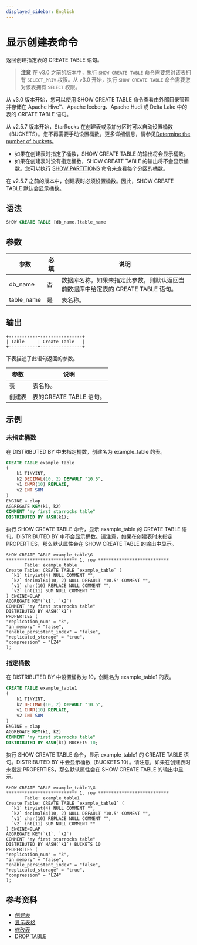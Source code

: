 ```yaml
---
displayed_sidebar: English
---
```


# 显示创建表命令

返回创建指定表的 CREATE TABLE 语句。

> **注意**
> 在 v3.0 之前的版本中，执行 `SHOW CREATE TABLE` 命令需要您对该表拥有 `SELECT_PRIV` 权限。从 v3.0 开始，执行 `SHOW CREATE TABLE` 命令需要您对该表拥有 `SELECT` 权限。

从 v3.0 版本开始，您可以使用 SHOW CREATE TABLE 命令查看由外部目录管理并存储在 Apache Hive™、Apache Iceberg、Apache Hudi 或 Delta Lake 中的表的 CREATE TABLE 语句。

从 v2.5.7 版本开始，StarRocks 在创建表或添加分区时可以自动设置桶数（BUCKETS）。您不再需要手动设置桶数。更多详细信息，请参见[Determine the number of buckets](../../../table_design/Data_distribution.md#determine-the-number-of-buckets)。

- 如果在创建表时指定了桶数，SHOW CREATE TABLE 的输出将会显示桶数。
- 如果在创建表时没有指定桶数，SHOW CREATE TABLE 的输出将不会显示桶数。您可以执行 [SHOW PARTITIONS](SHOW_PARTITIONS.md) 命令来查看每个分区的桶数。

在 v2.5.7 之前的版本中，创建表时必须设置桶数。因此，SHOW CREATE TABLE 默认会显示桶数。

## 语法

```SQL
SHOW CREATE TABLE [db_name.]table_name
```

## 参数

|参数|必填|说明|
|---|---|---|
|db_name|否|数据库名称。如果未指定此参数，则默认返回当前数据库中给定表的 CREATE TABLE 语句。|
|table_name|是|表名称。|

## 输出

```Plain
+-----------+----------------+
| Table     | Create Table   |                                               
+-----------+----------------+
```

下表描述了此语句返回的参数。

|参数|说明|
|---|---|
|表|表名称。|
|创建表|表的CREATE TABLE 语句。|

## 示例

### 未指定桶数

在 DISTRIBUTED BY 中未指定桶数，创建名为 example_table 的表。

```SQL
CREATE TABLE example_table
(
    k1 TINYINT,
    k2 DECIMAL(10, 2) DEFAULT "10.5",
    v1 CHAR(10) REPLACE,
    v2 INT SUM
)
ENGINE = olap
AGGREGATE KEY(k1, k2)
COMMENT "my first starrocks table"
DISTRIBUTED BY HASH(k1);
```

执行 SHOW CREATE TABLE 命令，显示 example_table 的 CREATE TABLE 语句。DISTRIBUTED BY 中不会显示桶数。请注意，如果在创建表时未指定 PROPERTIES，那么默认属性会在 SHOW CREATE TABLE 的输出中显示。

```Plain
SHOW CREATE TABLE example_table\G
*************************** 1. row ***************************
       Table: example_table
Create Table: CREATE TABLE `example_table` (
  `k1` tinyint(4) NULL COMMENT "",
  `k2` decimal64(10, 2) NULL DEFAULT "10.5" COMMENT "",
  `v1` char(10) REPLACE NULL COMMENT "",
  `v2` int(11) SUM NULL COMMENT ""
) ENGINE=OLAP 
AGGREGATE KEY(`k1`, `k2`)
COMMENT "my first starrocks table"
DISTRIBUTED BY HASH(`k1`)
PROPERTIES (
"replication_num" = "3",
"in_memory" = "false",
"enable_persistent_index" = "false",
"replicated_storage" = "true",
"compression" = "LZ4"
);
```

### 指定桶数

在 DISTRIBUTED BY 中设置桶数为 10，创建名为 example_table1 的表。

```SQL
CREATE TABLE example_table1
(
    k1 TINYINT,
    k2 DECIMAL(10, 2) DEFAULT "10.5",
    v1 CHAR(10) REPLACE,
    v2 INT SUM
)
ENGINE = olap
AGGREGATE KEY(k1, k2)
COMMENT "my first starrocks table"
DISTRIBUTED BY HASH(k1) BUCKETS 10;
```

执行 SHOW CREATE TABLE 命令，显示 example_table1 的 CREATE TABLE 语句。DISTRIBUTED BY 中会显示桶数（BUCKETS 10）。请注意，如果在创建表时未指定 PROPERTIES，那么默认属性会在 SHOW CREATE TABLE 的输出中显示。

```plain
SHOW CREATE TABLE example_table1\G
*************************** 1. row ***************************
       Table: example_table1
Create Table: CREATE TABLE `example_table1` (
  `k1` tinyint(4) NULL COMMENT "",
  `k2` decimal64(10, 2) NULL DEFAULT "10.5" COMMENT "",
  `v1` char(10) REPLACE NULL COMMENT "",
  `v2` int(11) SUM NULL COMMENT ""
) ENGINE=OLAP 
AGGREGATE KEY(`k1`, `k2`)
COMMENT "my first starrocks table"
DISTRIBUTED BY HASH(`k1`) BUCKETS 10 
PROPERTIES (
"replication_num" = "3",
"in_memory" = "false",
"enable_persistent_index" = "false",
"replicated_storage" = "true",
"compression" = "LZ4"
);
```

## 参考资料

- [创建表](../data-definition/CREATE_TABLE.md)
- [显示表格](../data-manipulation/SHOW_TABLES.md)
- [修改表](../data-definition/ALTER_TABLE.md)
- [DROP TABLE](../data-definition/DROP_TABLE.md)
